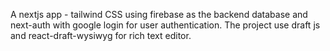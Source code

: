 A nextjs app - tailwind CSS using firebase as the backend database and next-auth with google login for user authentication. The project use draft js and react-draft-wysiwyg for rich text editor.

